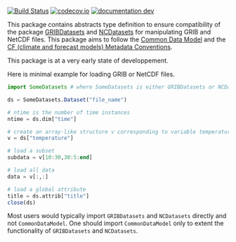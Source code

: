 [![Build Status](https://github.com/JuliaGeo/CommonDataModel.jl/workflows/CI/badge.svg)](https://github.com/JuliaGeo/CommonDataModel.jl/actions)
[![codecov.io](http://codecov.io/github/JuliaGeo/CommonDataModel.jl/coverage.svg?branch=main)](http://app.codecov.io/github/JuliaGeo/CommonDataModel.jl?branch=main)
[![documentation dev](https://img.shields.io/badge/docs-dev-blue.svg)](https://juliageo.github.io/CommonDataModel.jl/dev/)


This package contains abstracts type definition to ensure compatibility of the package [GRIBDatasets](https://github.com/JuliaGeo/GRIBDatasets.jl) and [NCDatasets](https://github.com/Alexander-Barth/NCDatasets.jl) for manipulating GRIB and NetCDF files. This package aims to follow the [Common Data Model](https://docs.unidata.ucar.edu/netcdf-c/current/netcdf_data_model.html) and the [CF (climate and forecast models) Metadata Conventions](https://cfconventions.org/).

This package is at a very early state of developpement.

Here is minimal example for loading GRIB or NetCDF files.

``` julia
import SomeDatasets # where SomeDatasets is either GRIBDatasets or NCDatasets

ds = SomeDatasets.Dataset("file_name")

# ntime is the number of time instances
ntime = ds.dim["time"]

# create an array-like structure v corresponding to variable temperature
v = ds["temperature"]

# load a subset
subdata = v[10:30,30:5:end]

# load all data
data = v[:,:]

# load a global attribute
title = ds.attrib["title"]
close(ds)
```

Most users would typically import `GRIBDatasets` and `NCDatasets` directly and not `CommonDataModel`. One should import `CommonDataModel` only to extent the functionality of `GRIBDatasets` and `NCDatasets`.



